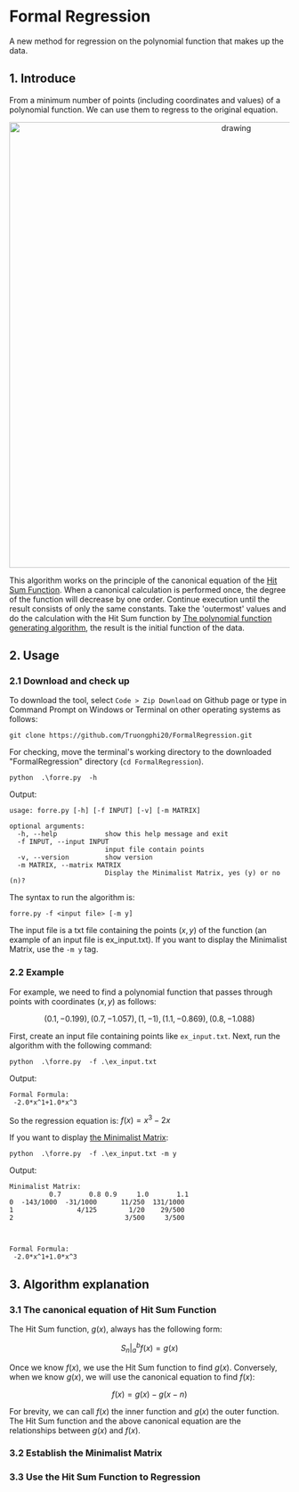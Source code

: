 # Formal Regression
A new method for regression on the polynomial function that makes up the data.

## 1. Introduce

From a minimum number of points (including coordinates and values) of a polynomial function. We can use them to regress to the original equation. 

<p align="center">
<img src="https://user-images.githubusercontent.com/96680644/216259217-ee335dc9-c6c8-4fb9-9f2c-a72536eec1f7.png" alt="drawing" width="800"/>
</p>


This algorithm works on the principle of the canonical equation of the [Hit Sum Function](https://github.com/Truongphi20/sumfor#introduction-to-the-hit-sum-function). When a canonical calculation is performed once, the degree of the function will decrease by one order. Continue execution until the result consists of only the same constants. Take the 'outermost' values and do the calculation with the Hit Sum function by [The polynomial function generating algorithm](https://github.com/Truongphi20/sumfor), the result is the initial function of the data.


## 2. Usage

### 2.1 Download and check up

To download the tool, select ``Code > Zip Download`` on Github page or type in Command Prompt on Windows or Terminal on other operating systems as follows:
    
    git clone https://github.com/Truongphi20/FormalRegression.git
    
For checking, move the terminal's working directory to the downloaded "FormalRegression" directory (`cd FormalRegression`).
    
    python  .\forre.py  -h
    
Output:

    usage: forre.py [-h] [-f INPUT] [-v] [-m MATRIX]

    optional arguments:
      -h, --help            show this help message and exit
      -f INPUT, --input INPUT
                            input file contain points
      -v, --version         show version
      -m MATRIX, --matrix MATRIX
                            Display the Minimalist Matrix, yes (y) or no (n)?

The syntax to run the algorithm is:

    forre.py -f <input file> [-m y]
    
The input file is a txt file containing the points $(x,y)$ of the function (an example of an input file is ex_input.txt). If you want to display the Minimalist Matrix, use the `-m y` tag.

### 2.2 Example

For example, we need to find a polynomial function that passes through points with coordinates $(x,y)$ as follows:

$$(0.1,-0.199), (0.7,-1.057), (1,-1), (1.1,-0.869), (0.8,-1.088)$$

First, create an input file containing points like  `ex_input.txt`. Next, run the algorithm with the following command:

    python  .\forre.py  -f .\ex_input.txt
    
Output:
    
    Formal Formula:
     -2.0*x^1+1.0*x^3

So the regression equation is: $f(x) = x^3-2x$ 

If you want to display [the Minimalist Matrix](#32-establish-the-minimalist-matrix):

    python  .\forre.py  -f .\ex_input.txt -m y
    
Output:

    Minimalist Matrix:
              0.7       0.8 0.9     1.0       1.1
    0  -143/1000  -31/1000      11/250  131/1000
    1                4/125        1/20    29/500
    2                            3/500     3/500



    Formal Formula:
     -2.0*x^1+1.0*x^3
     

## 3. Algorithm explanation
### 3.1 The canonical equation of Hit Sum Function

The Hit Sum function, $g(x)$, always has the following form:
    
$$\left. {{S_n}} \right|_a^bf(x) = g(x)$$

Once we know $f(x)$, we use the Hit Sum function to find $g(x)$. Conversely, when we know $g(x)$, we will use the canonical equation to find $f(x)$:

$$f(x) = g(x) - g(x-n)$$

For brevity, we can call $f(x)$ the inner function and $g(x)$ the outer function. The Hit Sum function and the above canonical equation are the relationships between $g(x)$ and $f(x)$. 

### 3.2 Establish the Minimalist Matrix

### 3.3 Use the Hit Sum Function to Regression
